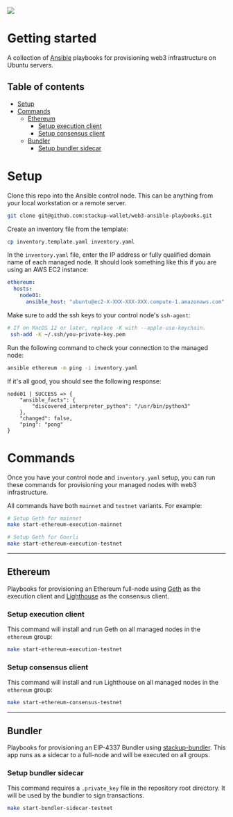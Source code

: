 ![](https://i.imgur.com/dme3YSU.png)

# Getting started

A collection of [Ansible](https://docs.ansible.com/ansible/latest/getting_started/) playbooks for provisioning web3 infrastructure on Ubuntu servers.

## Table of contents

- [Setup](#setup)
- [Commands](#commands)
  - [Ethereum](#ethereum)
    - [Setup execution client](#setup-execution-client)
    - [Setup consensus client](#setup-consensus-client)
  - [Bundler](#bundler)
    - [Setup bundler sidecar](#setup-bundler-sidecar)

# Setup

Clone this repo into the Ansible control node. This can be anything from your local workstation or a remote server.

```bash
git clone git@github.com:stackup-wallet/web3-ansible-playbooks.git
```

Create an inventory file from the template:

```bash
cp inventory.template.yaml inventory.yaml
```

In the `inventory.yaml` file, enter the IP address or fully qualified domain name of each managed node. It should look something like this if you are using an AWS EC2 instance:

```yaml
ethereum:
  hosts:
    node01:
      ansible_host: "ubuntu@ec2-X-XXX-XXX-XXX.compute-1.amazonaws.com"
```

Make sure to add the ssh keys to your control node's `ssh-agent`:

```bash
# If on MacOS 12 or later, replace -K with --apple-use-keychain.
 ssh-add -K ~/.ssh/you-private-key.pem
```

Run the following command to check your connection to the managed node:

```bash
ansible ethereum -m ping -i inventory.yaml
```

If it's all good, you should see the following response:

```
node01 | SUCCESS => {
    "ansible_facts": {
        "discovered_interpreter_python": "/usr/bin/python3"
    },
    "changed": false,
    "ping": "pong"
}
```

# Commands

Once you have your control node and `inventory.yaml` setup, you can run these commands for provisioning your managed nodes with web3 infrastructure.

All commands have both `mainnet` and `testnet` variants. For example:

```bash
# Setup Geth for mainnet
make start-ethereum-execution-mainnet

# Setup Geth for Goerli
make start-ethereum-execution-testnet
```

---

## Ethereum

Playbooks for provisioning an Ethereum full-node using [Geth](https://geth.ethereum.org/) as the execution client and [Lighthouse](https://lighthouse.sigmaprime.io/) as the consensus client.

### Setup execution client

This command will install and run Geth on all managed nodes in the `ethereum` group:

```bash
make start-ethereum-execution-testnet
```

### Setup consensus client

This command will install and run Lighthouse on all managed nodes in the `ethereum` group:

```bash
make start-ethereum-consensus-testnet
```

---

## Bundler

Playbooks for provisioning an EIP-4337 Bundler using [stackup-bundler](https://github.com/stackup-wallet/stackup-bundler). This app runs as a sidecar to a full-node and will be executed on all groups.

### Setup bundler sidecar

This command requires a `.private_key` file in the repository root directory. It will be used by the bundler to sign transactions.

```bash
make start-bundler-sidecar-testnet
```
